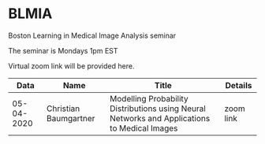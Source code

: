 # BLMIA
Boston Learning in Medical Image Analysis seminar

The seminar is Mondays 1pm EST

Virtual zoom link will be provided here. 

| Data | Name | Title | Details |  
| --- | --- | --- | --- |  
| 05-04-2020 | Christian Baumgartner | Modelling Probability Distributions using Neural Networks and Applications to Medical Images | zoom link |   

